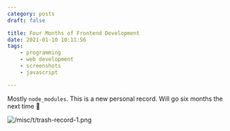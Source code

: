```yaml
---
category: posts
draft: false

title: Four Months of Frontend Development
date: 2021-01-10 10:11:56
tags:
    - programming
    - web development
    - screenshots
    - javascript

---
```


Mostly `node_modules`. This is a new personal record. Will go six months the next time 🎸

![/misc/t/trash-record-1.png](/misc/t/trash-record-1.png)

